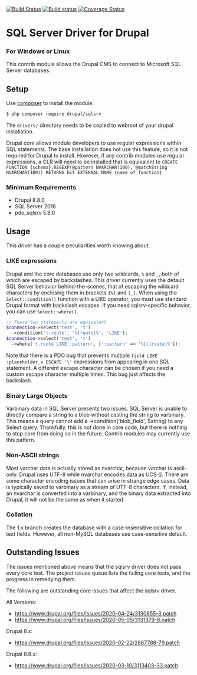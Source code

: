 [![Build Status](https://travis-ci.org/Beakerboy/sqlsrv.svg?branch=8.x-1.x)](https://travis-ci.org/Beakerboy/sqlsrv)
[![Build status](https://ci.appveyor.com/api/projects/status/xk6gh0rtta8d24hg/branch/8.x-1.x?svg=true)](https://ci.appveyor.com/project/Beakerboy/sqlsrv/branch/8.x-1.x)
[![Coverage Status](https://coveralls.io/repos/github/Beakerboy/sqlsrv/badge.svg?branch=8.x-1.x)](https://coveralls.io/github/Beakerboy/sqlsrv?branch=8.x-1.x)

SQL Server Driver for Drupal
=====================

### For Windows or Linux

This contrib module allows the Drupal CMS to connect to Microsoft SQL Server
databases.

Setup
-----

Use [composer](http://getcomposer.org) to install the module:

```bash
$ php composer require drupal/sqlsrv
```

The `drivers/` directory needs to be copied to webroot of your drupal
installation.

Drupal core allows module developers to use regular expressions within SQL
statements. The base installation does not use this feature, so it is not
required for Drupal to install. However, if any contrib modules use regular
expressions, a CLR will need to be installed that is equivalent to 
`CREATE
   FUNCTION {schema}.REGEXP(@pattern NVARCHAR(100), @matchString NVARCHAR(100))
   RETURNS bit EXTERNAL NAME {name_of_function}`

### Minimum Requirements
 * Drupal 8.8.0
 * SQL Server 2016
 * pdo_sqlsrv 5.8.0

Usage
-----

This driver has a couple peculiarities worth knowing about.

### LIKE expressions

Drupal and the core databases use only two wildcards, `%` and `_`, both of which
are escaped by backslashes. This driver currently uses the default SQL Server
behavior behind-the-scenes, that of escaping the wildcard characters by
enclosing them in brackets `[%]` and `[_]`. When using the `Select::condition()`
function with a LIKE operator, you must use standard Drupal format with
backslash escapes. If you need sqlsrv-specific behavior, you can use
`Select::where()`.
```php
// These two statements are equivalent
$connection->select('test', 't')
  ->condition('t.route', '%[route]%', 'LIKE');
$connection->select('test', 't')
  ->where('t.route LIKE :pattern', [':pattern' => '%[[]route]%']);
```
Note that there is a PDO bug that prevents multiple
`field LIKE :placeholder_x ESCAPE '\'` expressions from appearing in one SQL
statement. A different escape character can be chosen if you need a custom
escape character multiple times. This bug just affects the backslash.

### Binary Large Objects

Varbinary data in SQL Server presents two issues. SQL Server is unable to
directly compare a string to a blob without casting the string to varbinary.
This means a query cannot add a ->condition('blob_field', $string) to any
Select query. Thankfully, this is not done in core code, but there is nothing
to stop core from doing so in the future. Contrib modules may currently use
this pattern.

### Non-ASCII strings

Most varchar data is actually stored as nvarchar, because varchar is ascii-only.
Drupal uses UTF-8 while nvarchar encodes data as UCS-2. There are some character
encoding issues that can arise in strange edge cases. Data is typically saved to
varbinary as a stream of UTF-8 characters. If, instead, an nvarchar is converted
into a varbinary, and the binary data extracted into Drupal, it will not be the
same as when it started.

### Collation

The 1.x branch creates the database with a case-insensitive collation for text
fields. However, all non-MySQL databases use case-sensitive default.

Outstanding Issues
-----
The issues mentioned above means that the sqlsrv driver does not pass every core
test. The project issues queue lists the failing core tests, and the progress in
remedying them.

The following are outstanding core issues that affect the sqlsrv driver.

All Versions:
* https://www.drupal.org/files/issues/2020-04-24/3130655-3.patch
* https://www.drupal.org/files/issues/2020-05-05/3131379-8.patch

Drupal 8.x:
* https://www.drupal.org/files/issues/2020-02-22/2867788-79.patch

Drupal 8.8.x:
* https://www.drupal.org/files/issues/2020-03-10/3113403-33.patch
